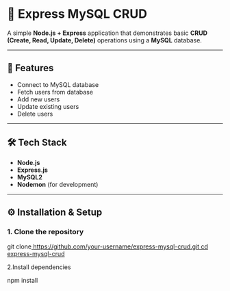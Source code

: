 # 🧩 Express MySQL CRUD

A simple **Node.js + Express** application that demonstrates basic **CRUD (Create, Read, Update, Delete)** operations using a **MySQL** database.

---

## 🚀 Features
- Connect to MySQL database
- Fetch users from database
- Add new users
- Update existing users
- Delete users

---

## 🛠️ Tech Stack
- **Node.js**
- **Express.js**
- **MySQL2**
- **Nodemon** (for development)

---

## ⚙️ Installation & Setup

### 1. Clone the repository

git clone[ https://github.com/your-username/express-mysql-crud.git
cd express-mysql-crud](https://github.com/Mo7med3li/express-mysql-practice-crud)

 2.Install dependencies

npm install
